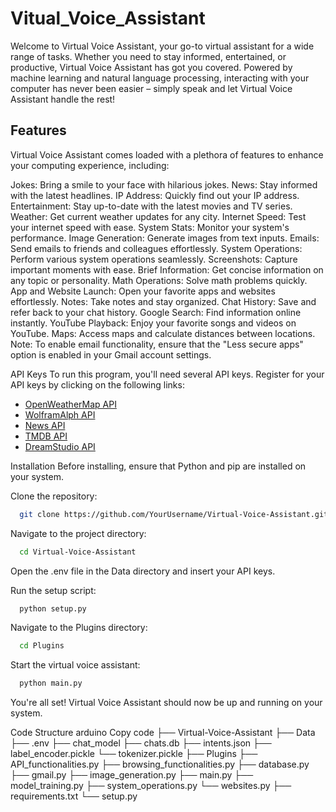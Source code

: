 # Vitual_Voice_Assistant

Welcome to Virtual Voice Assistant, your go-to virtual assistant for a wide range of tasks. Whether you need to stay informed, entertained, or productive, Virtual Voice Assistant has got you covered. Powered by machine learning and natural language processing, interacting with your computer has never been easier – simply speak and let Virtual Voice Assistant handle the rest!

## Features
Virtual Voice Assistant comes loaded with a plethora of features to enhance your computing experience, including:

Jokes: Bring a smile to your face with hilarious jokes.
News: Stay informed with the latest headlines.
IP Address: Quickly find out your IP address.
Entertainment: Stay up-to-date with the latest movies and TV series.
Weather: Get current weather updates for any city.
Internet Speed: Test your internet speed with ease.
System Stats: Monitor your system's performance.
Image Generation: Generate images from text inputs.
Emails: Send emails to friends and colleagues effortlessly.
System Operations: Perform various system operations seamlessly.
Screenshots: Capture important moments with ease.
Brief Information: Get concise information on any topic or personality.
Math Operations: Solve math problems quickly.
App and Website Launch: Open your favorite apps and websites effortlessly.
Notes: Take notes and stay organized.
Chat History: Save and refer back to your chat history.
Google Search: Find information online instantly.
YouTube Playback: Enjoy your favorite songs and videos on YouTube.
Maps: Access maps and calculate distances between locations.
Note: To enable email functionality, ensure that the "Less secure apps" option is enabled in your Gmail account settings.

API Keys
To run this program, you'll need several API keys. Register for your API keys by clicking on the following links:

- [OpenWeatherMap API](https://openweathermap.org/api)
- [WolframAlph API](https://products.wolframalpha.com/api)
- [News API](https://newsapi.org/)
- [TMDB API](https://developer.themoviedb.org/docs/getting-started)
- [DreamStudio API](https://platform.stability.ai/docs/getting-started/authentication)


Installation
Before installing, ensure that Python and pip are installed on your system.

Clone the repository:

```bash
  git clone https://github.com/YourUsername/Virtual-Voice-Assistant.git
```
Navigate to the project directory:

```bash
  cd Virtual-Voice-Assistant
```
Open the .env file in the Data directory and insert your API keys.

Run the setup script:

```bash
  python setup.py
```
Navigate to the Plugins directory:

```bash
  cd Plugins
```
Start the virtual voice assistant:

```bash
  python main.py
```
You're all set! Virtual Voice Assistant should now be up and running on your system.

Code Structure
arduino
Copy code
├── Virtual-Voice-Assistant
    ├── Data
        ├── .env
        ├── chat_model
        ├── chats.db
        ├── intents.json
        ├── label_encoder.pickle
        └── tokenizer.pickle
    ├── Plugins
        ├── API_functionalities.py
        ├── browsing_functionalities.py
        ├── database.py
        ├── gmail.py
        ├── image_generation.py
        ├── main.py
        ├── model_training.py
        ├── system_operations.py
        └── websites.py
    ├── requirements.txt
    └── setup.py
